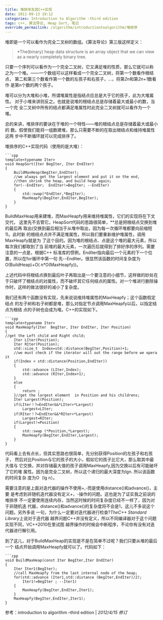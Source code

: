 ```yaml
---
title: 堆排序及其C++实现
date: 2011-09-13 19:12
categories: Introduction to Algorithm -third edition
tags: c++, 算法导论, Heap Sort, 笔记
override_permailink: /algorithm/introductiontoalgorithm/堆排序
---
```


堆即是一个可以看作为完全二叉树的数组。《算法导论》第三版这样定义：

> *The(binary) heap data structure is an array object that we can view
> as a nearly completely binary tree.

只要一个序列可以看作为一个完全二叉树，它又满足堆的性质，那么它就可以称
之为一个堆。——一个数组可以这样看成一个完全二叉树，将第一个数看作根结点，
第二和第三个数看作第一个数的左孩子和右孩子，…，将第*2n*和第*2n+1*数看作
是第n个数的两个孩子。

堆可以分为大堆和小堆，所谓堆属性是指结点应总是大于它的孩子，此为大堆属性。
对于小堆来讲则反之。也就是说堆的根结点总是存储着最大或最小的数，当一个完
全二叉树中所有的结点都满足堆属性时此完全二叉树就可以看作为一个堆。

总的来讲，堆排序的要诀在于堆的一个特性——堆的根结点总是存储着最大或最小的
数。假使我们能将一组数建堆，那么只需要不断的在取出根结点和维持堆属性这两
步中不断循环就可以完成排序了。

堆排序的C++实现代码（使用的是大堆）：

    ```cpp
    template<typename Iter>
    void HeapSort(Iter BegIter, Iter EndIter)
    {
        BuildMaxHeap(BegIter,EndIter);
        //we always get the largest element and put it on the end,
        //then shrink the heap, and build heap again;
        for(--EndIter;  EndIter!=BegIter; --EndIter)
        {
            std::swap(*EndIter,*BegIter);
            MaxHeapfy(BegIter,EndIter,BegIter);
        }
    }

BuildMaxHeap用来建堆，而MaxHeapfy用来维持堆属性，它们的实现将在下文交代，
这里先不去管它。HeapSort代码的思路很简单，**总是把根结点交换到堆的最后再
取出(交换到最后相当于从堆中取出，因为每一次循环堆都要向前缩短1)。此时新
的根结点点并不满足堆属性，所以我们要重新维护堆属性，调用MaxHeapfy就是为
了这个目的。因为堆的根结点、点是这个堆的最大元素，所以每次我们都取到了当
前堆的最大元素，一次遍历后就得到了排好序的序列。需要注意的一点是，根据C++
标准库的惯例，EndIter指向最后一个元素的下一个位置，所以在for循环中第一句
先--EndIter。很显然该函数的时间复杂度为O(BuildHeap)+O( n\*O(MaxHeapfy))。

上述代码中将根结点换到最后叶子再取出是一个要注意的小细节，这样做的妙处在
于只破坏了根结点的对属性，而不破坏其它任何结点的属性。对一个堆进行删除操
作时，这样的做法很好的减小了复杂度。

我们还有两个函数没有实现，先来说说维持堆属性的MaxHeapfy；这个函数假定结点
的左子树和右子树都是堆，那么对指定节点调用MaxHeapfy以后，以指定结点为根结
点的子树也会成为堆。C++的实现如下。

    ```cpp
    template<typename Iter>
    void MaxHeapfy(Iter  BegIter, Iter EndIter, Iter Position)
    {    
    //get the Left child and Right child;
        Iter LIter(Position);
        Iter RIter(Position);
        std::size_t  Index=std::distance(BegIter,Position)+1;
        //we must check if the iterator will out the range before we opera it
        if(Index < std::distance(Position,EndIter))
        {
            std::advance (LIter,Index);
            std::advance (RIter,Index+1);
        }
        else
        {
            return ;
        }//get the largest element  in Position and his childrens;
        Iter Largest(Position);
        if(LIter！?=EndIter&&*LIter>*Largest)
            Largest=LIter;
        if(RIter！?=EndIter&&*RIter>*Largest)
            Largest=RIter;
        if(Largest!=Position)
        {
            std::swap (*Position,*Largest);
            MaxHeapfy(BegIter,EndIter,Largest);
        }
    }

代码看上去有点长，但其实思路也很简单，先分别获得Position的左孩子和右孩子，
然后对比Position与它的孩子的大小，假如它的孩子比它大，那么取其中最大值与
它交换，并对存储最大值的孩子调用MaxHeapfy,因为交换以后有可能破坏了它的堆
属性。因为是完全二叉树，所以这个递归的最大深度为lgn. 所以该函数的时间复杂
度为O（lg n）。

需要注意的是上面对迭代器的操作不使用+,-而是使用distance()和advance()，主要
是考虑到非随机迭代器没有定义+，-操作的问题。这也是为了证实我之前说的堆排序
不一定要使用连续内存，当然这时候的时间复杂度已经不一样了，因为对于非随机迭
代器，distance()和advance()的复杂度将不会是1，这儿不多说这个问题。另外多说
一句，为什么一定要对迭代器进行检查?*TheC++ Standard Library*上说对于迭代器
越界问题C++并没有定义，所以不同编译器对于这个问题实现不同，VC++2010在里试图
越界操作的时候会中断程序，不论你有没有对迭代器进行解引用。

到了这儿，对于BuildMaxHeap的实现是不是在简单不过呢？我们只要从堆的最后一个
结点开始调用MaxHeapfy就可以了。代码如下：

    ```cpp
    void BuildMaxHeap(const Iter BegIter,Iter EndIter)
    {
        Iter Iter1(BegIter);
        //call MaxHeapfy from the last internal node of the heap;
        for(std::advance (Iter1,std::distance (BegIter,EndIter)/2); 
            Iter1!=BegIter ; --Iter1)
        {
            MaxHeapfy(BegIter,EndIter,Iter1);
        }
        MaxHeapfy(BegIter,EndIter,Iter1);
    }

参考：introduction to algorithm –third edition |
*2012/4/15 修订*
